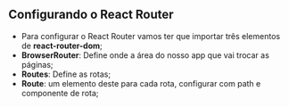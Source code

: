 ## Configurando o React Router

- Para configurar o React Router vamos ter que importar três elementos de **react-router-dom**;
- **BrowserRouter**: Define onde a área do nosso app que vai trocar as páginas;
- **Routes**: Define as rotas;
- **Route**: um elemento deste para cada rota, configurar com path e componente de rota;